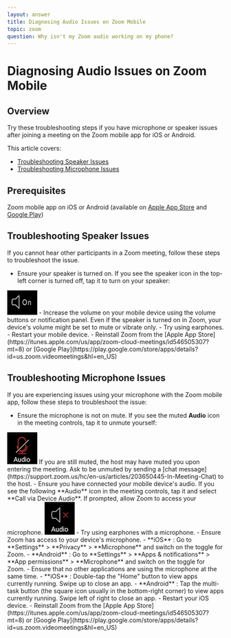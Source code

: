 ```yaml
---
layout: answer
title: Diagnosing Audio Issues on Zoom Mobile
topic: zoom
question: Why isn't my Zoom audio working on my phone?
---
```

# Diagnosing Audio Issues on Zoom Mobile

## Overview

Try these troubleshooting steps if you have microphone or speaker issues after joining a meeting on the Zoom mobile app for iOS or Android.

This article covers:

- [Troubleshooting Speaker Issues](https://support.zoom.us/hc/en-us/articles/204484835-My-Audio-is-Not-Working-on-iOS-or-Android#speaker-issues)
- [Troubleshooting Microphone Issues](https://support.zoom.us/hc/en-us/articles/204484835-My-Audio-is-Not-Working-on-iOS-or-Android#mic-issues)

## Prerequisites

Zoom mobile app on iOS or Android (available on [Apple App Store](https://itunes.apple.com/us/app/zoom-cloud-meetings/id546505307?mt=8) and [Google Play](https://play.google.com/store/apps/details?id=us.zoom.videomeetings&amp;hl=en_US))

## Troubleshooting Speaker Issues

If you cannot hear other participants in a Zoom meeting, follow these steps to troubleshoot the issue.

- Ensure your speaker is turned on. If you see the speaker icon in the top-left corner is turned off, tap it to turn on your speaker:
<img class="center" src="../images/diagnosing_zoom_mobile_audio_issues/image1.png">
- Increase the volume on your mobile device using the volume buttons or notification panel. Even if the speaker is turned on in Zoom, your device's volume might be set to mute or vibrate only.
- Try using earphones.
- Restart your mobile device.
- Reinstall Zoom from the [Apple App Store](https://itunes.apple.com/us/app/zoom-cloud-meetings/id546505307?mt=8) or [Google Play](https://play.google.com/store/apps/details?id=us.zoom.videomeetings&amp;hl=en_US)

## Troubleshooting Microphone Issues

If you are experiencing issues using your microphone with the Zoom mobile app, follow these steps to troubleshoot the issue:

- Ensure the microphone is not on mute. If you see the muted  **Audio**  icon in the meeting controls, tap it to unmute yourself:
<img class="center" src="../images/diagnosing_zoom_mobile_audio_issues/image2.png">
 If you are still muted, the host may have muted you upon entering the meeting. Ask to be unmuted by sending a [chat message](https://support.zoom.us/hc/en-us/articles/203650445-In-Meeting-Chat) to the host.
- Ensure you have connected your mobile device's audio. If you see the following  **Audio**  icon in the meeting controls, tap it and select  **Call via Device Audio**. If prompted, allow Zoom to access your microphone.
<img class="center" src="../images/diagnosing_zoom_mobile_audio_issues/image3.png">
- Try using earphones with a microphone.
- Ensure Zoom has access to your device's microphone.
  - **iOS** : Go to  **Settings**  &gt;  **Privacy**  &gt;  **Microphone**  and switch on the toggle for Zoom.
  - **Android** : Go to  **Settings**  &gt;  **Apps &amp; notifications**  &gt;  **App permissions**  &gt;  **Microphone**  and switch on the toggle for Zoom.
- Ensure that no other applications are using the microphone at the same time.
  - **iOS** : Double-tap the "Home" button to view apps currently running. Swipe up to close an app.
  - **Android** : Tap the multi-task button (the square icon usually in the bottom-right corner) to view apps currently running. Swipe left of right to close an app.
- Restart your iOS device.
- Reinstall Zoom from the [Apple App Store](https://itunes.apple.com/us/app/zoom-cloud-meetings/id546505307?mt=8) or [Google Play](https://play.google.com/store/apps/details?id=us.zoom.videomeetings&amp;hl=en_US)
